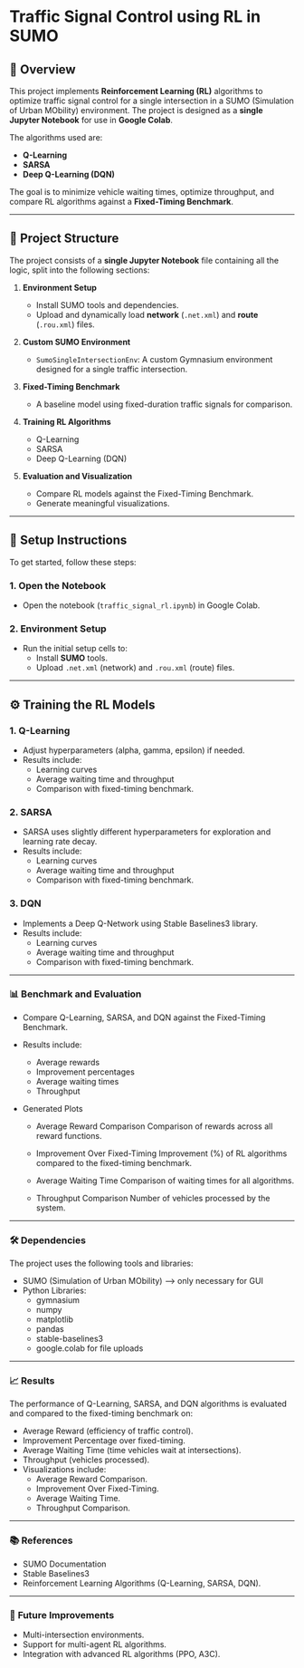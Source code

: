 # **Traffic Signal Control using RL in SUMO**

## 🚦 **Overview**
This project implements **Reinforcement Learning (RL)** algorithms to optimize traffic signal control for a single intersection in a SUMO (Simulation of Urban MObility) environment. The project is designed as a **single Jupyter Notebook** for use in **Google Colab**.  

The algorithms used are:
- **Q-Learning**
- **SARSA**
- **Deep Q-Learning (DQN)**  

The goal is to minimize vehicle waiting times, optimize throughput, and compare RL algorithms against a **Fixed-Timing Benchmark**.

---

## 📂 **Project Structure**

The project consists of a **single Jupyter Notebook** file containing all the logic, split into the following sections:

1. **Environment Setup**  
   - Install SUMO tools and dependencies.  
   - Upload and dynamically load **network** (`.net.xml`) and **route** (`.rou.xml`) files.  

2. **Custom SUMO Environment**  
   - `SumoSingleIntersectionEnv`: A custom Gymnasium environment designed for a single traffic intersection.

3. **Fixed-Timing Benchmark**  
   - A baseline model using fixed-duration traffic signals for comparison.

4. **Training RL Algorithms**  
   - Q-Learning  
   - SARSA  
   - Deep Q-Learning (DQN)

5. **Evaluation and Visualization**  
   - Compare RL models against the Fixed-Timing Benchmark.  
   - Generate meaningful visualizations.

---

## 🚀 **Setup Instructions**

To get started, follow these steps:

### 1. **Open the Notebook**
   - Open the notebook (`traffic_signal_rl.ipynb`) in Google Colab.

### 2. **Environment Setup**
   - Run the initial setup cells to:
     - Install **SUMO** tools.
     - Upload `.net.xml` (network) and `.rou.xml` (route) files.

---

## ⚙️ **Training the RL Models**

### 1. **Q-Learning**
  - Adjust hyperparameters (alpha, gamma, epsilon) if needed.
  - Results include:
    - Learning curves
    - Average waiting time and throughput
    - Comparison with fixed-timing benchmark.
      
### 2. **SARSA**
  - SARSA uses slightly different hyperparameters for exploration and learning rate decay.
  - Results include:
    - Learning curves
    - Average waiting time and throughput
    - Comparison with fixed-timing benchmark.

### 3. **DQN**
  - Implements a Deep Q-Network using Stable Baselines3 library.
  - Results include:
    - Learning curves
    - Average waiting time and throughput
    - Comparison with fixed-timing benchmark.

---

### 📊 **Benchmark and Evaluation**

  - Compare Q-Learning, SARSA, and DQN against the Fixed-Timing Benchmark.
  - Results include:
    - Average rewards
    - Improvement percentages
    - Average waiting times
    - Throughput

  - Generated Plots
    - Average Reward Comparison
      Comparison of rewards across all reward functions.

    - Improvement Over Fixed-Timing
      Improvement (%) of RL algorithms compared to the fixed-timing benchmark.

    - Average Waiting Time
      Comparison of waiting times for all algorithms.

    - Throughput Comparison
      Number of vehicles processed by the system.

---

### 🛠️ **Dependencies**
The project uses the following tools and libraries:

  - SUMO (Simulation of Urban MObility) --> only necessary for GUI
  - Python Libraries:
    - gymnasium
    - numpy
    - matplotlib
    - pandas
    - stable-baselines3
    - google.colab for file uploads

---

### 📈 **Results**
The performance of Q-Learning, SARSA, and DQN algorithms is evaluated and compared to the fixed-timing benchmark on:

  - Average Reward (efficiency of traffic control).
 - Improvement Percentage over fixed-timing.
 - Average Waiting Time (time vehicles wait at intersections).
 - Throughput (vehicles processed).
 - Visualizations include:
   - Average Reward Comparison.
   - Improvement Over Fixed-Timing.
   - Average Waiting Time.
   - Throughput Comparison.

---

### 📚 **References**
  - SUMO Documentation
  - Stable Baselines3
  - Reinforcement Learning Algorithms (Q-Learning, SARSA, DQN).

---

### 🎯 **Future Improvements**
  - Multi-intersection environments.
  - Support for multi-agent RL algorithms.
  - Integration with advanced RL algorithms (PPO, A3C).
